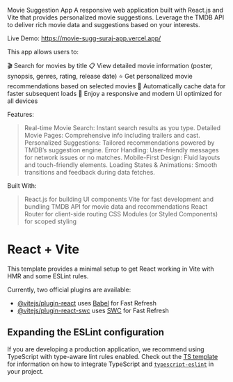 Movie Suggestion App
A responsive web application built with React.js and Vite that provides personalized movie suggestions. Leverage the TMDB API to deliver rich movie data and suggestions based on your interests.

Live Demo: https://movie-sugg-suraj-app.vercel.app/

This app allows users to:

🎬 Search for movies by title
📋 View detailed movie information (poster, synopsis, genres, rating, release date)
⭐ Get personalized movie recommendations based on selected movies
💾 Automatically cache data for faster subsequent loads
🎨 Enjoy a responsive and modern UI optimized for all devices

Features:
> Real-time Movie Search: Instant search results as you type.
> Detailed Movie Pages: Comprehensive info including trailers and cast.
> Personalized Suggestions: Tailored recommendations powered by TMDB’s suggestion engine.
> Error Handling: User-friendly messages for network issues or no matches.
> Mobile-First Design: Fluid layouts and touch-friendly elements.
> Loading States & Animations: Smooth transitions and feedback during data fetches.

Built With:
> React.js for building UI components
> Vite for fast development and bundling
> TMDB API for movie data and recommendations
> React Router for client-side routing
> CSS Modules (or Styled Components) for scoped styling


# React + Vite

This template provides a minimal setup to get React working in Vite with HMR and some ESLint rules.

Currently, two official plugins are available:

- [@vitejs/plugin-react](https://github.com/vitejs/vite-plugin-react/blob/main/packages/plugin-react) uses [Babel](https://babeljs.io/) for Fast Refresh
- [@vitejs/plugin-react-swc](https://github.com/vitejs/vite-plugin-react/blob/main/packages/plugin-react-swc) uses [SWC](https://swc.rs/) for Fast Refresh

## Expanding the ESLint configuration

If you are developing a production application, we recommend using TypeScript with type-aware lint rules enabled. Check out the [TS template](https://github.com/vitejs/vite/tree/main/packages/create-vite/template-react-ts) for information on how to integrate TypeScript and [`typescript-eslint`](https://typescript-eslint.io) in your project.
